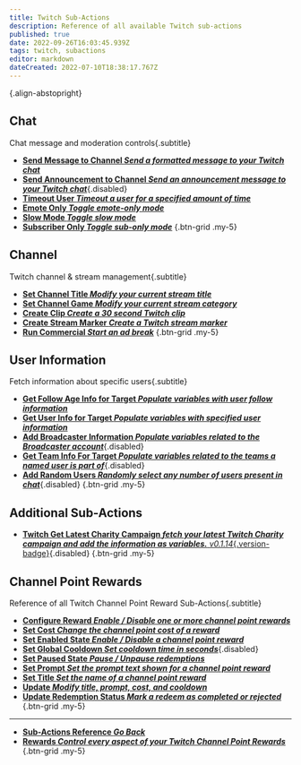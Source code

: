 ```yaml
---
title: Twitch Sub-Actions
description: Reference of all available Twitch sub-actions
published: true
date: 2022-09-26T16:03:45.939Z
tags: twitch, subactions
editor: markdown
dateCreated: 2022-07-10T18:38:17.767Z
---
```


<i class="mdi mdi-twitch text--twitch"></i>{.align-abstopright}

## Chat
Chat message and moderation controls{.subtitle}

- [<i class="mdi mdi-comment text--twitch"></i>**Send Message to Channel *Send a formatted message to your Twitch chat***](/en/Sub-Actions/Twitch/Send-Message-To-Channel)
- [<i class="mdi mdi-comment text--twitch"></i>**Send Announcement to Channel *Send an announcement message to your Twitch chat***](/en/Sub-Actions/Twitch/Announcement){.disabled}
- [<i class="mdi mdi-account-tie-voice-off text--twitch"></i>**Timeout User *Timeout a user for a specified amount of time***](/en/Sub-Actions/Twitch/Timeout-User)
- [<i class="mdi mdi-emoticon text--twitch"></i>**Emote Only *Toggle emote-only mode***](/en/Sub-Actions/Twitch/Emote-Only)
- [<i class="mdi mdi-speedometer-slow text--twitch"></i>**Slow Mode *Toggle slow mode***](/en/Sub-Actions/Twitch/Slow-Mode)
- [<i class="mdi mdi-account-lock text--twitch"></i>**Subscriber Only *Toggle sub-only mode***](/en/Sub-Actions/Twitch/Subscriber-Only)
{.btn-grid .my-5}


## Channel
Twitch channel &amp; stream management{.subtitle}

- [<i class="mdi mdi-format-title text--twitch"></i>**Set Channel Title *Modify your current stream title***](/en/Sub-Actions/Twitch/Set-Title)
- [<i class="mdi mdi-gamepad text--twitch"></i>**Set Channel Game *Modify your current stream category***](/en/Sub-Actions/Twitch/Set-Channel-Game)
- [<i class="mdi mdi-clipboard-play text--twitch"></i> **Create Clip *Create a 30 second Twitch clip***](/en/Sub-Actions/Twitch/Create-Clip)
- [<i class="mdi mdi-bookmark text--twitch"></i>**Create Stream Marker *Create a Twitch stream marker***](/en/Sub-Actions/Twitch/Create-Stream-Marker)
- [<i class="mdi mdi-television-classic text--twitch"></i>**Run Commercial *Start an ad break***](/en/Sub-Actions/Twitch/Run-Commercial)
{.btn-grid .my-5}

## User Information
Fetch information about specific users{.subtitle}

- [<i class="mdi mdi-account-heart text--twitch"></i>**Get Follow Age Info for Target *Populate variables with user follow information***](/en/Sub-Actions/Twitch/Get-Follow-Age)
- [<i class="mdi mdi-account text--twitch"></i>**Get User Info for Target *Populate variables with specified user information***](/en/Sub-Actions/Twitch/Get-User-Info-for-Target)
- [<i class="mdi mdi-account text--twitch"></i>**Add Broadcaster Information *Populate variables related to the Broadcaster account***](/en/Sub-Actions/Twitch/Add-Broadcaster-Information){.disabled}
- [<i class="mdi mdi-account text--twitch"></i>**Get Team Info For Target *Populate variables related to the teams a named user is part of***](/en/Sub-Actions/Twitch/Get-Team-Info-For-Target){.disabled}
- [<i class="mdi mdi-account text--twitch"></i>**Add Random Users *Randomly select any number of users present in chat***](/en/Sub-Actions/Twitch/Add-Random-Users){.disabled}
{.btn-grid .my-5}

## Additional Sub-Actions
- [<i class="mdi mdi-charity text--twitch"></i>**Twitch Get Latest Charity Campaign *fetch your latest Twitch Charity campaign and add the information as variables.*** *v0.1.14*{.version-badge}](/en/Sub-Actions/Twitch/Charity){.disabled}
{.btn-grid .my-5}

## Channel Point Rewards
Reference of all Twitch Channel Point Reward Sub-Actions{.subtitle}
 * [<i class="mdi mdi-cog text--twitch"></i> **Configure Reward *Enable / Disable one or more channel point rewards***](/Sub-Actions/Rewards/Configure-Reward)
 * [<i class="mdi mdi-more text--twitch"></i>**Set Cost *Change the channel point cost of a reward***](/Sub-Actions/Rewards/Set-Cost)
 * [<i class="mdi mdi-toggle-switch text--twitch"></i>**Set Enabled State *Enable / Disable a channel point reward***](/Sub-Actions/Rewards/Set-Enabled-State)
 * [<i class="mdi mdi-timelapse text--twitch"></i>**Set Global Cooldown *Set cooldown time in seconds***](/Sub-Actions/Rewards/Set-Global-Cooldown){.disabled}
 * [<i class="mdi mdi-pause text--twitch"></i>**Set Paused State *Pause / Unpause redemptions***](/Sub-Actions/Rewards/Set-Paused-State)
 * [<i class="mdi mdi-text-box text--twitch"></i>**Set Prompt *Set the prompt text shown for a channel point reward***](/Sub-Actions/Rewards/Set-Prompt)
 * [<i class="mdi mdi-format-title text--twitch"></i>**Set Title *Set the name of a channel point reward***](/Sub-Actions/Rewards/Set-Title)
 * [<i class="mdi mdi-upload text--twitch"></i>**Update *Modify title, prompt, cost, and cooldown***](/Sub-Actions/Rewards/Update)
 * [<i class="mdi mdi-list-status text--twitch"></i>**Update Redemption Status *Mark a redeem as completed or rejected***](/Sub-Actions/Rewards/Update-Redemption-Status)
{.btn-grid .my-5}
---

- [<i class="mdi mdi-chevron-left"></i>**Sub-Actions Reference *Go Back***](/en/Sub-Actions)
- [<i class="mdi mdi-twitch text--twitch"></i>**Rewards *Control every aspect of your Twitch Channel Point Rewards***](/en/Sub-Actions/Rewards)
{.btn-grid .my-5}